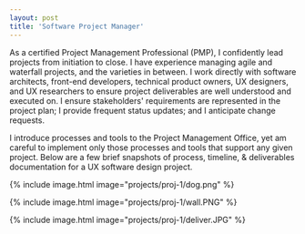 ```yaml
---
layout: post
title: 'Software Project Manager'
---
```

As a certified Project Management Professional (PMP), I confidently lead projects from initiation to close.  I have experience managing agile and waterfall projects, and the varieties in between.  I work directly with software architects, front-end developers, technical product owners, UX designers, and UX researchers to ensure project deliverables are well understood and executed on.  I ensure stakeholders' requirements are represented in the project plan; I provide frequent status updates; and I anticipate change requests.

I introduce processes and tools to the Project Management Office, yet am careful to implement only those processes and tools that support any given project.  Below are a few brief snapshots of process, timeline, & deliverables documentation for a UX software design project.      

{% include image.html image="projects/proj-1/dog.png" %}

{% include image.html image="projects/proj-1/wall.PNG" %}

{% include image.html image="projects/proj-1/deliver.JPG" %}
